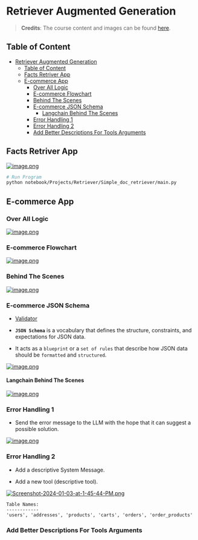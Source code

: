 # Retriever Augmented Generation

> **Credits**: The course content and images can be found [here](https://www.udemy.com/course/chatgpt-and-langchain-the-complete-developers-masterclass/learn/lecture/40261290#overview).

## Table of Content

- [Retriever Augmented Generation](#retriever-augmented-generation)
  - [Table of Content](#table-of-content)
  - [Facts Retriver App](#facts-retriver-app)
  - [E-commerce App](#e-commerce-app)
    - [Over All Logic](#over-all-logic)
    - [E-commerce Flowchart](#e-commerce-flowchart)
    - [Behind The Scenes](#behind-the-scenes)
    - [E-commerce JSON Schema](#e-commerce-json-schema)
      - [Langchain Behind The Scenes](#langchain-behind-the-scenes)
    - [Error Handling 1](#error-handling-1)
    - [Error Handling 2](#error-handling-2)
    - [Add Better Descriptions For Tools Arguments](#add-better-descriptions-for-tools-arguments)


## Facts Retriver App

[![image.png](https://i.postimg.cc/C1265dwx/image.png)](https://postimg.cc/ZBrLDb9G)

```sh
# Run Program
python notebook/Projects/Retriever/Simple_doc_retriever/main.py
```

## E-commerce App

### Over All Logic

[![image.png](https://i.postimg.cc/4yZJzxTv/image.png)](https://postimg.cc/1nChSPX4)

### E-commerce Flowchart

[![image.png](https://i.postimg.cc/L6bcS80y/image.png)](https://postimg.cc/9ry8tC2T)

### Behind The Scenes

[![image.png](https://i.postimg.cc/W4BrcgM2/image.png)](https://postimg.cc/Z9L0r97g)

### E-commerce JSON Schema

- [Validator](https://transform.tools/json-to-json-schema)

- **`JSON Schema`** is a vocabulary that defines the structure, constraints, and expectations for JSON data.

- It acts as a `blueprint` or a `set of rules` that describe how JSON data should be `formatted` and `structured`.

[![image.png](https://i.postimg.cc/MGH4FMwZ/image.png)](https://postimg.cc/4KCBK3nj)

#### Langchain Behind The Scenes

[![image.png](https://i.postimg.cc/90MgsQr2/image.png)](https://postimg.cc/phwBFxfc)

### Error Handling 1

- Send the error message to the LLM with the hope that it can suggest a possible solution.

[![image.png](https://i.postimg.cc/3r95qfH2/image.png)](https://postimg.cc/Z09MBcnq)

### Error Handling 2

- Add a descriptive System Message.

- Add a new tool (descriptive tool).

[![Screenshot-2024-01-03-at-1-45-44-PM.png](https://i.postimg.cc/BbPztpXn/Screenshot-2024-01-03-at-1-45-44-PM.png)](https://postimg.cc/ctZhbQRp)

```text
Table Names:
------------
'users', 'addresses', 'products', 'carts', 'orders', 'order_products'
```

### Add Better Descriptions For Tools Arguments

```python

```

```sh

```

